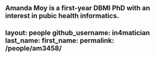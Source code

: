 Amanda Moy is a first-year DBMI PhD with an interest in pubic health informatics.
---
layout: people
github_username: in4matician
last_name: <Moy>
first_name: <Amanda>
permalink: /people/am3458/
---
